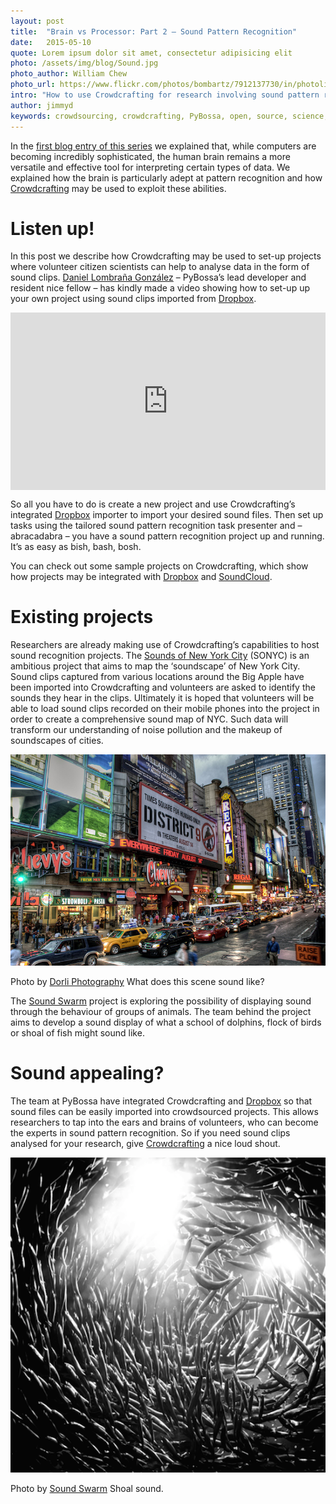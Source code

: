 ```yaml
---
layout: post
title:  "Brain vs Processor: Part 2 – Sound Pattern Recognition"
date:   2015-05-10 
quote: Lorem ipsum dolor sit amet, consectetur adipisicing elit
photo: /assets/img/blog/Sound.jpg
photo_author: William Chew
photo_url: https://www.flickr.com/photos/bombartz/7912137730/in/photolist-d4aLTL-hdUXSb-9PqSyd-W99FZ-6axjfd-7sGTfC-9mLerv-fMRJyy-5Xjmwp-6HW6ai-gqZg7u-9H8q8G-i2yWbo-7tRAh2-9ZT3gD-oFSEpc-q3U3Bz-8gEdaj-6yAWh4-q6iRoW-4jLUFo-8umuyU-avft5b-8JveQE-5C9tFE-pdxPoA-nsBQNd-e9iw5Y-6bT2DE-ckvuHC-89foP2-a1oHTp-9LFRUr-cbrKx-8VdKa-7wJ3gZ-3Y97K-ePaijz-8BbwZ9-7Z3qwG-6w59CQ-7wJ3FX-edmiJs-jWcuCg-vVRok-8BbwV3-fXeDw-4ogsnC-4pC7Uv-rdq39v/
intro: "How to use Crowdcrafting for research involving sound pattern recognition"
author: jimmyd
keywords: crowdsourcing, crowdcrafting, PyBossa, open, source, science, citizen, opensource, brain, processor, cognitive, image, pattern, recognition, sound 
---
```


In the [first blog entry of this series](http://pybossa.com/blog/2015/04/02/Image_Pattern_Recognition/) we explained that, while computers are becoming incredibly sophisticated, the human brain remains a more versatile and effective tool for interpreting certain types of data. We explained how the brain is particularly adept at pattern recognition and how [Crowdcrafting](http://crowdcrafting.org/) may be used to exploit these abilities.

# Listen up!

In this post we describe how Crowdcrafting may be used to set-up projects where volunteer citizen scientists can help to analyse data in the form of sound clips. [Daniel Lombraña González](http://daniellombrana.es/) – PyBossa’s lead developer and resident nice fellow – has kindly made a video showing how to set-up up your own project using sound clips imported from [Dropbox](https://www.dropbox.com/).

<style>.embed-container { position: relative; padding-bottom: 56.25%; height: 0; overflow: hidden; max-width: 100%; } .embed-container iframe, .embed-container object, .embed-container embed { position: absolute; top: 0; left: 0; width: 100%; height: 100%; }</style><div class='embed-container'><iframe src='http://www.youtube.com/embed/qVxtQQ6xKQ8' frameborder='0' allowfullscreen></iframe></div>

So all you have to do is create a new project and use Crowdcrafting’s integrated [Dropbox](https://www.dropbox.com/) importer to import your desired sound files. Then set up tasks using the tailored sound pattern recognition task presenter and – abracadabra – you have a sound pattern recognition project up and running. It’s as easy as bish, bash, bosh.

You can check out some sample projects on Crowdcrafting, which show how projects may be integrated with [Dropbox](https://www.dropbox.com/) and [SoundCloud](https://soundcloud.com/).

# Existing projects

Researchers are already making use of Crowdcrafting’s capabilities to host sound recognition projects. The [Sounds of New York City](http://crowdcrafting.org/app/sonycv1/) (SONYC) is an ambitious project that aims to map the ‘soundscape’ of New York City. Sound clips captured from various locations around the Big Apple have been imported into Crowdcrafting and volunteers are asked to identify the sounds they hear in the clips. Ultimately it is hoped that volunteers will be able to load sound clips recorded on their mobile phones into the project in order to create a comprehensive sound map of NYC. Such data will transform our understanding of noise pollution and the makeup of soundscapes of cities.

![alttext](/assets/img/blog/NYC3.jpg "Courtesy of Dorli Photography")
<p class="post-caption">Photo by <a href="https://www.flickr.com/photos/dorlino/5184811692/in/photolist-8UavT3-7zkgpK-7Hz1Jy-4EstBf-m1U32-aDKLrg-41RQr-9Cry2t-b4kutk-dd3KAh-9Cmsdj-7vMcKb-cmJa3q-cEdLN1-am6VWs-a71rg2-cEdMrC-9uptjo-7fztrV-anHj1b-oaoEWJ-7i6EKT-7fzA14-7ii4vp-9XWavZ-b4r6oe-ayVuS9-qPhcEh-cEdMQY-ccBZdQ-qTRPHC-b3UuSc-df252q-qExrKq-sHpkx-b4Mkip-b3qRUt-5nX5sP-4hoem5-6xdcKQ-8UDR49-8ZNFfp-SbDKj-7fNYhJ-66J56P-66Nmr1-ae7dQH-72oP8u-2qkrH-7p6jYd/">Dorli Photography</a> What does this scene sound like?</p>


The [Sound Swarm](http://crowdcrafting.org/app/soundswarm/) project is exploring the possibility of displaying sound through the behaviour of groups of animals. The team behind the project aims to develop a sound display of what a school of dolphins, flock of birds or shoal of fish might sound like.

# Sound appealing?

The team at PyBossa have integrated Crowdcrafting and [Dropbox](https://www.dropbox.com/) so that sound files can be easily imported into crowdsourced projects. This allows researchers to tap into the ears and brains of volunteers, who can become the experts in sound pattern recognition. So if you need sound clips analysed for your research, give [Crowdcrafting](http://crowdcrafting.org/) a nice loud shout.

![alttext](/assets/img/blog/Shoal.png "Courtesy of Sound Swarm")
<p class="post-caption">Photo by <a href="http://crowdcrafting.org/app/soundswarm/">Sound Swarm</a> Shoal sound.</p>
